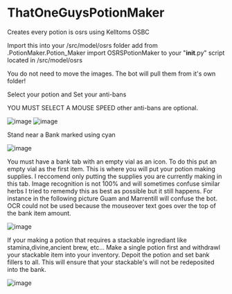 # ThatOneGuysPotionMaker
Creates every potion is osrs using Kelltoms OSBC

Import this into your /src/model/osrs folder
add from .PotionMaker.Potion_Maker import OSRSPotionMaker to your "__init__.py" script located in /src/model/osrs

You do not need to move the images. The bot will pull them from it's own folder!

Select your potion and Set your anti-bans

YOU MUST SELECT A MOUSE SPEED other anti-bans are optional. 

![image](https://user-images.githubusercontent.com/125089137/218597555-fce7e4b9-e829-4ecf-bb00-42695ed8962e.png)
![image](https://user-images.githubusercontent.com/125089137/218599234-86f60e7b-1c60-4450-ac08-336f510b4389.png)


Stand near a Bank marked using cyan

![image](https://user-images.githubusercontent.com/125089137/218598211-46a89db8-1e59-4a99-9b27-d047eccce752.png)


You must have a bank tab with an empty vial as an icon. To do this put an empty vial as the first item. This is where you will put your potion making
supplies. I reccomend only putting the supplies you are currently making in this tab. Image recognition is not 100% and will sometimes confuse similar herbs
I tried to rememdy this as best as possible but it still happens. For instance in the following picture Guam and Marrentill will confuse the bot. OCR could 
not be used because the mouseover text goes over the top of the bank item amount. 

![image](https://user-images.githubusercontent.com/125089137/218598950-46e23c2c-9247-46c5-a6fa-cdc96b587c06.png)

If your making a potion that requires a stackable ingrediant like stamina,divine,ancient brew, etc... Make a single potion first and withdrawl your stackable item
into your inventory. Depoit the potion and set bank fillers to all. This will ensure that your stackable's will not be redeposited into the bank.

![image](https://user-images.githubusercontent.com/125089137/218599929-301c5924-cff8-4190-8499-961560234f54.png)
